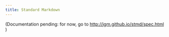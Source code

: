 ```yaml
---
title: Standard Markdown
---
```


(Documentation pending: for now, go to http://jgm.github.io/stmd/spec.html )

